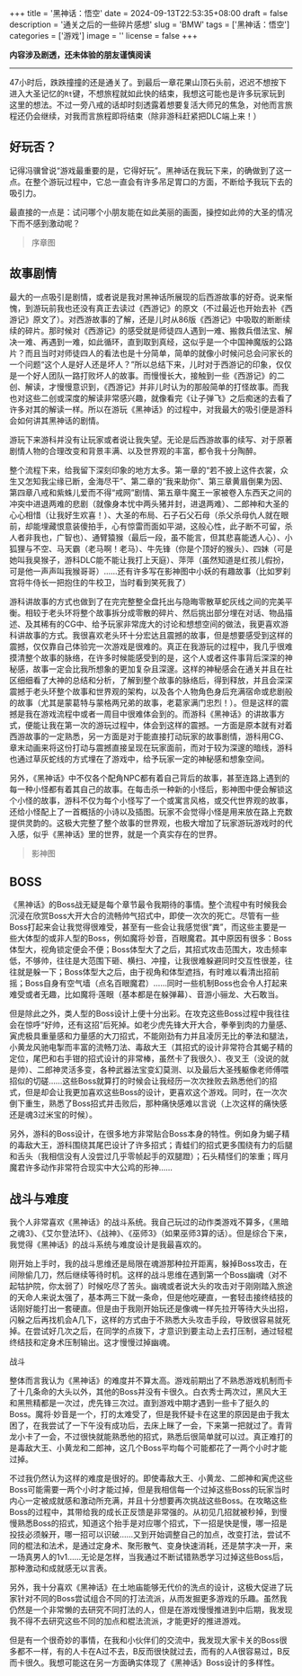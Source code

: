 +++
title = '黑神话：悟空'
date = 2024-09-13T22:53:35+08:00
draft = false
description = '通关之后的一些碎片感想'
slug = 'BMW'
tags = ['黑神话：悟空']
categories = ['游戏']
image = ''
license = false
+++

**内容涉及剧透，还未体验的朋友谨慎阅读**

-------------------------

47小时后，跌跌撞撞的还是通关了。到最后一章花果山顶石头前，迟迟不想按下进入大圣记忆的`Rt`键，不想旅程就如此快的结束，我想这可能也是许多玩家玩到这里的想法。不过一旁八戒的话却时刻透露着想要复活大师兄的焦急，对他而言旅程还仍会继续，对我而言旅程即将结束（除非游科赶紧把DLC端上来！）

## 好玩否？

记得冯骥曾说“游戏最重要的是，它得好玩”。黑神话在我玩下来，的确做到了这一点。在整个游玩过程中，它总一直会有许多吊足胃口的方面，不断给予我玩下去的吸引力。

最直接的一点是：试问哪个小朋友能在如此美丽的画面，操控如此帅的大圣的情况下而不感到激动呢？

> 序章图

## 故事剧情

最大的一点吸引是剧情，或者说是我对黑神话所展现的后西游故事的好奇。说来惭愧，到游玩前我也还没有真正去读过《西游记》的原文（不过最近也开始去补《西游记》原文了）。对西游故事的了解，还是儿时从86版《西游记》中吸取的断断续续的碎片。那时候对《西游记》的感受就是师徒四人遇到一难、搬救兵借法宝、解决一难、再遇到一难，如此循环，直到取到真经，这似乎是一个中国神魔版的公路片？而且当时对师徒四人的看法也是十分简单，简单的就像小时候问总会问家长的一个问题“这个人是好人还是坏人？”所以总结下来，儿时对于西游记的印象，仅仅是一个好人团队一路打败坏人的故事。而慢慢长大，接触到一些《西游记》的二创、解读，才慢慢意识到，《西游记》并非儿时认为的那般简单的打怪故事。而我也对这些二创或深度的解读非常感兴趣，就像看完《让子弹飞》之后痴迷的去看了许多对其的解读一样。所以在游玩《黑神话》的过程中，对我最大的吸引便是游科会如何讲其黑神话的剧情。

游玩下来游科并没有让玩家或者说让我失望。无论是后西游故事的续写、对于原著剧情人物的合理改变和背景丰满、以及世界观的丰富，都令我十分陶醉。

整个流程下来，给我留下深刻印象的地方太多。第一章的“若不披上这件衣裳，众生又怎知我尘缘已断，金海尽干”、第二章的“我来助你”、第三章黄眉倒果为因、第四章八戒和紫蛛儿爱而不得“戒网”剧情、第五章牛魔王一家被卷入东西天之间的冲突中进退两难的悲剧（就像身本忧中两头猪并封，进退两难）、二郎神和大圣的心心相惜（让我好生欢喜！）、大圣的布局、石子石父石母（杀父杀母仇人就在眼前，却能埋藏恨意装傻拍手，心有惊雷而面如平湖，这般心性，此子断不可留，杀人者非我也，广智也）、通臂猿猴（最后一段，虽不能言，但其悲喜能透人心）、小狐狸与不空、马天霸（老马啊！老马）、牛先锋（你是个顶好的猴头）、四妹（可是她叫我臭猴子，游科DLC能不能让我打上天庭）、萍萍（虽然知道是红孩儿假扮，可是他一声声叫我猴哥哥）……还有许多写在影神图中小妖的有趣故事（比如罗刹宫将牛侍长一把抱住的牛校卫，当时看到笑死我了）

游科讲故事的方式也做到了在完完整整全盘托出与隐晦零散草蛇灰线之间的完美平衡。相较于老头环将整个故事拆分成零散的碎片、然后挑出部分埋在对话、物品描述、及其稀有的CG中、给予玩家非常庞大的讨论和想想空间的做法，我更喜欢游科讲故事的方式。我很喜欢老头环十分宏达且震撼的故事，但是想要感受到这样的震撼，仅仅靠自己体验完一次游戏是很难的。真正在我游玩的过程中，我几乎很难摸清整个故事的脉络，在许多时候能感受到的是，这个人或者这件事背后深深的神秘感，故事一定会比我所想象的更加复杂且深邃。这样的神秘感会在通关并且在社区细细看了大神的总结和分析，了解到整个故事的脉络后，得到释放，并且会深深震撼于老头环整个故事和世界观的架构，以及各个人物角色身后充满宿命或悲剧般的故事（尤其是蒙葛特与蒙格两兄弟的故事，老葛家满门忠烈！）。但是这样的震撼是我在游戏流程中或者一周目中很难体会到的。而游科《黑神话》的讲故事方式，便能让我在第一次的游玩过程中，体会到这样的震撼。一方面是原本就有对着西游故事的一定熟悉，另一方面是对于能直接打动玩家的故事剧情，游科用CG、章末动画来将这份打动与震撼直接呈现在玩家面前，而对于较为深邃的暗线，游科也通过草灰蛇线的方式埋在了游戏中，给予玩家一定的神秘感和想象空间。

另外，《黑神话》中不仅各个配角NPC都有着自己背后的故事，甚至连路上遇到的每一种小怪都有着其自己的故事。在每击杀一种新的小怪后，影神图中便会解锁这个小怪的故事，游科不仅为每个小怪写了一个或寓言风格，或交代世界观的故事，还给小怪配上了一首概括的小诗以及插图。玩家不会觉得小怪是用来放在路上充数提供灵韵的。这极大完整了整个故事的世界观，也极大增加了玩家游玩游戏时的代入感，似乎《黑神话》里的世界，就是一个真实存在的世界。

> 影神图

## BOSS

《黑神话》的Boss战无疑是每个章节最令我期待的事情。整个流程中有时候我会沉浸在欣赏Boss大开大合的流畅帅气招式中，即使一次次的死亡。尽管有一些Boss打起来会让我觉得很难受，甚至有一些会让我感觉很“粪”，而这些主要是一些大体型的或非人型的Boss，例如魔将·妙音，百眼魔君。其中原因有很多：Boss体型大，视角锁定便会不便；Boss体型大了之后，其招式攻击范围大，攻击频率低，不够帅，往往是大范围下砸、横扫、冲撞，让我很难躲避同时交互性很差，往往就是躲一下；Boss体型大之后，由于视角和体型遮挡，有时难以看清出招前摇；Boss自身有空气墙（点名百眼魔君）……同时一些机制Boss也会令人打起来难受或者无趣，比如魔将·莲眼（基本都是在躲弹幕）、音游小骊龙、大石敢当。

但是除此之外，类人型的Boss设计上便十分出彩。在攻克这些Boss过程中我往往会在惊呼“好帅，还有这招”后死掉。如老少虎先锋大开大合，拳拳到肉的力量感、寅虎极具重量感和力量感的大刀招式，不能刚劲有力并且凌厉无比的拳法和腿法，小黄龙风驰电掣而丰富的流畅刀法、毒敌大王（其招式的设计非常符合其蝎子精的定位，尾巴和右手钳的招式设计的非常棒，虽然卡了我很久）、夜叉王（没说的就是帅）、二郎神灵活多变，各种武器法宝变幻莫测、以及最后大圣残躯像老师傅喂招似的切磋……这些Boss就算打的时候会让我经历一次次挫败去熟悉他们的招式，但是却会让我更加喜欢这些Boss的设计，更喜欢这个游戏。同时，在一次次倒下重生，熟悉了Boss招式并击败后，那种痛快感难以言说（上次这样的痛快感还是魂3过米宝的时候）。

另外，游科的Boss设计，在很多地方非常贴合Boss本身的特性。例如身为蝎子精的毒敌大王，游科围绕其尾巴设计了许多招式；青蛙们的招式更多围绕有力的后腿和舌头（我相信没有人没尝过几乎零帧起手的双腿蹬）；石头精怪们的笨重；晖月魔君许多动作非常符合现实中大公鸡的形神……

## 战斗与难度

我个人非常喜欢《黑神话》的战斗系统。我自己玩过的动作类游戏不算多，《黑暗之魂3》、《艾尔登法环》、《战神》、《巫师3》（如果巫师3算的话）。但是综合下来，我觉得《黑神话》的战斗系统与难度设计是我最喜欢的。

刚开始上手时，我的战斗思维还是局限在魂游那种拉开距离，躲掉Boss攻击，在间隙偷几刀，然后继续等待时机。这样的战斗思维在遇到第一个Boss幽魂（对不起牯护院，你太弱了）时候吃尽了苦头。幽魂或者说大头的攻击对于刚刚踏入旅途的天命人来说太强了，基本两三下就一条命，但是他吃硬直，一套轻击接终结技的话刚好能打出一套硬直。但是由于我刚开始玩还是像魂一样先拉开等待大头出招，闪躲之后再找机会A几下，这样的方式由于不熟悉大头攻击手段，导致很容易就死掉。在尝试好几次之后，在同学的点拨下，才意识到要主动上去打压制，通过轻棍终结技和定身术压制输出。这才慢慢过掉幽魂。

战斗



整体而言我认为《黑神话》的难度并不算太高。游戏前期出了不熟悉游戏机制而卡了十几条命的大头以外，其他的Boss并没有卡很久。白衣秀士两次过，黑风大王和黑熊精都是一次过，虎先锋三次过。直到游戏中期才遇到一些卡了挺久的Boss。魔将·妙音是一个，打的太难受了，但是我怀疑卡在这里的原因是由于我太困了，在我尝试了一下午没有成功后，去床上眯了一会，下来第一把就过了。青背龙小卡了一会，不过很快就能熟悉他的招式，熟悉后很简单就可以过。真正难打的是毒敌大王、小黄龙和二郎神，这几个Boss平均每个可能都花了一两个小时才能过掉。

不过我仍然认为这样的难度是很好的。即使毒敌大王、小黄龙、二郎神和寅虎这些Boss可能需要一两个小时才能过掉，但是我相信每一个过掉这些Boss的玩家当时内心一定被成就感和激动所充满，并且十分想要再次挑战这些Boss。在攻略这些Boss的过程中，其带给我的成长正反馈是非常强的。从初见几招就被秒掉，到慢慢熟悉Boss的招式，知道这个抬手是对应哪个招式，下一招是快是慢，哪一招是投技必须躲开，哪一招可以识破……又到开始调整自己的加点，改变打法，尝试不同的棍法和法术，是通过定身术、聚形散气、变身快速消耗，还是禁字决一开，来一场真男人的1v1……无论是怎样，当我通过不断试错熟悉学习过掉这些Boss后，那种激动和成就感无以言表。

另外，我十分喜欢《黑神话》在土地庙能够无代价的洗点的设计，这极大促进了玩家针对不同的Boss尝试组合不同的打法流派，从而发掘更多游戏的乐趣。虽然我仍然是一个非常懒的去研究不同打法的人，但是在游戏慢慢推进到中后期，我发现我不得不去研究这些不同的加点和棍法流派，才能更好的推进游戏。

但是有一个很奇妙的事情，在我和小伙伴们的交流中，我发现大家卡关的Boss很多都不一样，有的人卡在A过不去，B反而很快就过去，而有的人A很容易过，B反而卡很久。我想可能这在另一方面确实体现了《黑神话》Boss设计的多样性。
